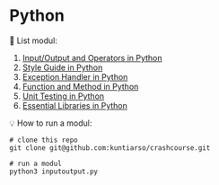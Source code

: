 # Python
:page_with_curl: List modul:

1. [Input/Output and Operators in Python](https://github.com/kuntiarso/crashcourse/blob/python/inputoutput.py)
2. [Style Guide in Python](https://github.com/kuntiarso/crashcourse/blob/python/controlflow.py)
3. [Exception Handler in Python](https://github.com/kuntiarso/crashcourse/blob/python/exceptionhandler.py)
3. [Function and Method in Python](https://github.com/kuntiarso/crashcourse/blob/python/function.py)
3. [Unit Testing in Python](https://github.com/kuntiarso/crashcourse/blob/python/testingunit.py)
3. [Essential Libraries in Python](https://github.com/kuntiarso/crashcourse/blob/python/libraries.py)


💡 How to run a modul:
```
# clone this repo
git clone git@github.com:kuntiarso/crashcourse.git

# run a modul
python3 inputoutput.py
```
